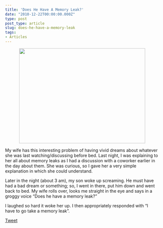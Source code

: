 ```yaml
---
title: 'Does He Have A Memory Leak?'
date: "2010-12-22T00:00:00.000Z"
type: post 
post_type: article
slug: does-he-have-a-memory-leak
tags: 
- Articles
---
```

<p style="text-align: center;">
  <a href="/uploads/2010/sleep.png"><img class="size-full wp-image-1293    aligncenter" title="sleep" src="/uploads/2010/sleep.png" alt="" width="413" height="310" /></a>
</p>

My wife has this interesting problem of having vivid dreams about whatever she was last watching/discussing before bed. Last night, I was explaining to her all about memory leaks as I had a discussion with a coworker earlier in the day about them. She was curious, so I gave her a very simple explanation in which she could understand.

Later in the night (about 3 am), my son woke up screaming. He must have had a bad dream or something; so, I went in there, put him down and went back to bed. My wife rolls over, looks me straight in the eye and says in a groggy voice &#8220;Does he have a memory leak?&#8221;

I laughed so hard it woke her up. I then appropriately responded with &#8220;I have to go take a memory leak&#8221;.

<div style="">
  <a href="http://twitter.com/share" class="twitter-share-button" data-count="horizontal" data-text="Does He Have A Memory Leak?" data-url="http://brandontreb.com/does-he-have-a-memory-leak"  data-via="brandontreb" data-related="brandontreb:">Tweet</a>
</div>
